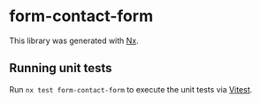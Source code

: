 # form-contact-form

This library was generated with [Nx](https://nx.dev).

## Running unit tests

Run `nx test form-contact-form` to execute the unit tests via [Vitest](https://vitest.dev/).
